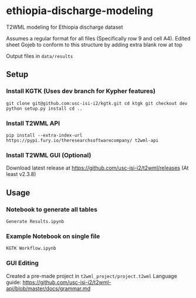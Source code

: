 # ethiopia-discharge-modeling

T2WML modeling for Ethiopia discharge dataset

Assumes a regular format for all files (Specifically row 9 and cell A4). Edited sheet Gojeb to
conform to this structure by adding extra blank row at top

Output files in `data/results`

## Setup

### Install KGTK (Uses dev branch for Kypher features)
`
git clone git@github.com:usc-isi-i2/kgtk.git
cd ktgk
git checkout dev
python setup.py install
cd ..
`

### Install T2WML API

`
pip install --extra-index-url https://pypi.fury.io/theresearchsoftwarecompany/ t2wml-api
`

### Install T2WML GUI (Optional)

Download latest release at https://github.com/usc-isi-i2/t2wml/releases (At least v2.3.8)

## Usage 

### Notebook to generate all tables

`Generate Results.ipynb`

### Example Notebook on single file 

`KGTK Workflow.ipynb`

### GUI Editing

Created a pre-made project in `t2wml_project/project.t2wml`
Language guide: https://github.com/usc-isi-i2/t2wml-api/blob/master/docs/grammar.md

